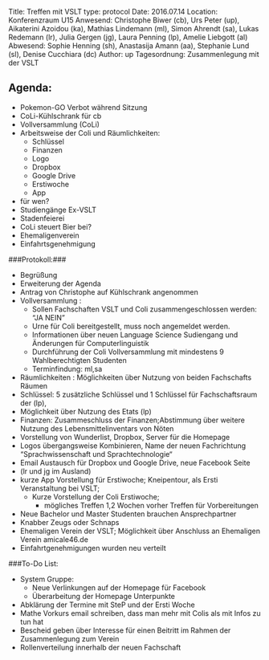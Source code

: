 Title: Treffen mit VSLT
type: protocol
Date: 2016.07.14
Location: Konferenzraum U15
Anwesend: 	Christophe Biwer (cb), Urs Peter (up), Aikaterini Azoidou (ka), Mathias Lindemann (ml), Simon Ahrendt (sa), Lukas Redemann (lr), Julia Gergen (jg), Laura Penning (lp), Amelie Liebgott (al)
Abwesend:	Sophie Henning (sh), Anastasija Amann (aa), Stephanie Lund (sl), Denise Cucchiara (dc)
Author: up
Tagesordnung: Zusammenlegung mit der VSLT

## Agenda: ##
- Pokemon-GO Verbot während Sitzung
- CoLi-Kühlschrank für cb
- Vollversammlung (CoLi)
- Arbeitsweise der Coli und Räumlichkeiten:
	- Schlüssel
	- Finanzen
	- Logo
	- Dropbox
	- Google Drive
	- Erstiwoche
	- App
- für wen?
- Studiengänge Ex-VSLT
- Stadenfeierei
- CoLi steuert Bier bei?
- Ehemaligenverein
- Einfahrtsgenehmigung
	
###Protokoll:###
- Begrüßung 
- Erweiterung der Agenda
- Antrag von Christophe auf Kühlschrank angenommen
- Vollversammlung :  
	- Sollen Fachschaften VSLT und Coli zusammengeschlossen werden: “JA NEIN”
	- Urne für Coli bereitgestellt, muss noch angemeldet werden.
	- Informationen über neuen Language Science Sudiengang und Änderungen für Computerlinguistik 
	- Durchführung der Coli Vollversammlung mit mindestens 9 Wahlberechtigten Studenten 
	- Terminfindung: ml,sa
-  Räumlichkeiten : Möglichkeiten über Nutzung von beiden Fachschafts Räumen
-  Schlüssel: 5 zusätzliche Schlüssel und 1 Schlüssel für Fachschaftsraum der (lp),         
- Möglichkeit über Nutzung des Etats (lp)   
- Finanzen: Zusammeschluss der Finanzen;Abstimmung über weitere Nutzung des Lebensmittelinventars von Nöten
- Vorstellung von Wunderlist, Dropbox, Server für die Homepage
- Logos übergangsweise Kombinieren, Name der neuen Fachrichtung  “Sprachwissenschaft und Sprachtechnologie“
-  Email Austausch für Dropbox und Google Drive, neue Facebook Seite
- (lr und jg im Ausland) 
- kurze App Vorstellung für Erstiwoche; Kneipentour, als Ersti Veranstaltung bei VSLT; 
	- Kurze Vorstellung der Coli Erstiwoche; 
		- mögliches Treffen 1,2 Wochen vorher Treffen für Vorbereitungen
- Neue Bachelor und Master Studenten brauchen Ansprechpartner  
- Knabber Zeugs oder Schnaps
- Ehemaligen Verein der VSLT; Möglichkeit über Anschluss an Ehemaligen Verein 
      amicale46.de    
- Einfahrtgenehmigungen wurden neu verteilt


###To-Do List: 
- System Gruppe:
	- Neue Verlinkungen auf der Homepage für Facebook
	- Überarbeitung der Homepage Unterpunkte
- Abklärung der Termine mit SteP und der Ersti Woche
- Mathe Vorkurs email schreiben, dass man mehr mit Colis als mit Infos zu tun hat  
- Bescheid geben über Interesse für einen Beitritt im Rahmen der Zusammenlegung zum Verein
- Rollenverteilung innerhalb der neuen Fachschaft
